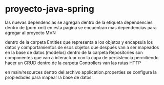 # proyecto-java-spring
las nuevas dependencias se agregan dentro de la etiqueta dependencies dentro de (pom.xml)
en esta pagina se encuentran mas dependencias para agregar al proyecto MVN

dentro de la carpeta Entities que representa a los objetos y encapsula los datos y comportamientos de esos objetos que después van a ser mapeados en la base de datos (modelos)
dentro de la carpeta Repositories son componentes que van a interactuar con la capa de persistencia permitiendo hacer un CRUD
dentro de la carpeta Controllers van las rutas HTTP

en main/resources dentro del archivo application.properties se configura la propiedades para mapear la base de datos 
